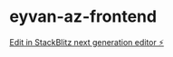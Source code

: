 # eyvan-az-frontend

[Edit in StackBlitz next generation editor ⚡️](https://stackblitz.com/~/github.com/asgaraliyev/eyvan-az-frontend)